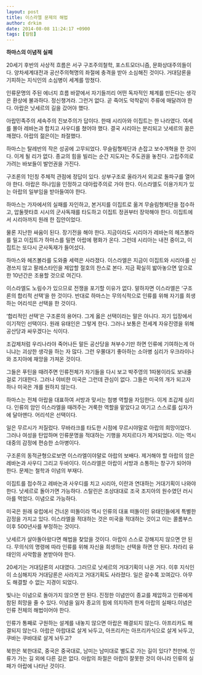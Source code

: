 ```yaml
---
layout: post
title: 이스라엘 문제의 해법
author: drkim
date: 2014-08-08 11:24:17 +0900
tags: [컬럼]
---
```

**하마스의 이념적 실패** 

  


20세기 후반의 사상적 흐름은 서구 구조주의철학, 포스트모더니즘, 문화상대주의들이다. 양차세계대전과 공산주의혁명의 좌절에 충격을 받아 소심해진 것이다. 거대담론을 기피하는 지식인의 소심병이 세계를 망쳤다. 

  


인류문명의 주된 에너지 흐름 바깥에서 자기들끼리 어떤 독자적인 체계를 만든다는 생각은 환상에 불과하다. 정신챙겨라. 그런거 없다. 곧 죽어도 악착같이 주류에 매달려야 한다. 아랍은 낫세르의 길을 갔어야 했다. 

  


아랍민족주의 세속주의 진보주의가 답이다. 한때 시리아와 이집트는 한 나라였다. 여세를 몰아 레바논과 합치고 사우디를 쳤어야 했다. 결국 시리아는 분리되고 낫세르의 꿈은 깨졌다. 아랍의 젊은이는 좌절했다. 

  


하마스는 탈레반의 작은 성공에 고무되었다. 무슬림형제단과 손잡고 보수개혁을 한 것이다. 이게 될 리가 없다. 종교의 힘을 빌리는 순간 지도자는 주도권을 놓친다. 고립주의로 가려는 바보들이 발언권을 가진다. 

  


구조론의 1인칭 주체적 관점에 정답이 있다. 상부구조로 올라가서 외교로 돌파구를 열어야 한다. 아랍은 하나임을 인정하고 대아랍주의로 가야 한다. 이스라엘도 이용가치가 있는 아랍의 일부임을 받아들여야 한다. 

  


하마스는 가자에서의 실패를 자인하고, 본거지를 이집트로 옮겨 무슬림형제단을 접수하고, 압둘팟타흐 시시의 군사독재를 타도하고 이집트 정권부터 장악해야 한다. 이집트에서 시리아까지 원래 한 집안이었다. 

  


물론 지난한 싸움이 된다. 장기전을 해야 한다. 지금이라도 시리아가 레바논의 헤즈볼라를 밀고 이집트가 하마스를 밀면 아랍에 평화가 온다. 그런데 시리아는 내전 중이고, 이집트는 또다시 군사독재가 들어섰다. 

  


하마스와 헤즈볼라를 도와줄 세력은 사라졌다. 이스라엘은 지금이 이집트와 시리아를 신경쓰지 않고 팔레스타인을 제압할 절호의 찬스로 본다. 지금 확실히 밟아놓으면 앞으로 한 10년간은 조용할 것으로 여긴다. 

  


이스라엘도 노림수가 있으므로 전쟁을 포기할 이유가 없다. 말하자면 이스라엘은 ‘구조론의 합리적 선택’을 한 것이다. 반대로 하마스는 무의식적으로 인류를 위해 자기를 희생하는 어리석은 선택을 한 것이다. 

  


‘합리적인 선택’은 구조론의 용어다. 그게 옳은 선택이라는 말은 아니다. 자기 입장에서 이기적인 선택이다. 원래 유태인은 그렇게 한다. 그러나 보통은 전세계 자유진영을 위해 공산당과 싸우겠다는 식이다. 

  


조갑제처럼 우리나라야 죽어나든 말든 공산당을 쳐부수기만 하면 인류에 기여하는게 아니냐는 괴상한 생각을 하는 자 많다. 그런 우쭐대기 좋아하는 소아병 심리가 우크라이나와 조지아에 재앙을 가져온 것이다. 

  


그들은 푸틴을 때려주면 인류전체가 자기들을 다시 보고 박주영의 1따봉이라도 보내줄걸로 기대한다. 그러나 야비한 미국은 그런데 관심이 없다. 그들은 미국의 개가 되고자 하나 미국은 개를 원하지 않는다. 

  


하마스는 전체 아랍을 대표하여 서방과 맞서는 첨병 역할을 자임한다. 이게 조갑제 심리다. 인류의 암인 이스라엘을 때려주는 거룩한 역할을 맡았다고 여기고 스스로를 십자가에 달아맨다. 어리석은 선택이다. 

  


일은 무르시가 저질렀다. 무바라크를 타도한 시점에 무르시야말로 아랍의 희망이었다. 그러나 여성을 탄압하며 인류문명을 적대하는 기행을 저지르다가 제거되었다. 이는 역시 대중의 감정에 편승한 소아병이다. 

  


구조론의 동적균형으로보면 이스라엘이야먈로 아랍의 보배다. 제거해야 할 아랍의 암은 레바논과 사우디 그리고 두바이다. 이스라엘은 아랍이 서방과 소통하는 창구가 되어야 한다. 문제는 철학과 이념의 부재다. 

  


이집트를 접수하고 레바논과 사우디를 치고 시리아, 이란과 연대하는 거대기획이 나와야 한다. 낫세르로 돌아가면 가능하다. 스탈린은 조상대대로 조국 조지아의 원수였던 러시아를 먹었다. 이념으로 가능하다. 

  


미국은 원래 유럽에서 건너온 떠돌이라 역시 인류의 대표 떠돌이인 유태인들에게 특별한 감정을 가지고 있다. 이스라엘을 적대하는 것은 미국을 적대하는 것이고 이는 콜롬부스 이후 500년사를 부정하는 것이다. 

  


낫세르가 살아돌아왔다면 해법을 찾았을 것이다. 아랍이 스스로 강해지지 않으면 안 된다. 무의식의 명령에 따라 인류를 위해 자신을 희생하는 선택을 하면 안 된다. 차라리 유태인의 사악함을 본받아야 한다. 

  


20세기는 거대담론의 시대였다. 그러므로 낫세르의 거대기획이 나온 거다. 이후 지식인이 소심해지자 거대담론은 사라지고 거대기획도 사라졌다. 일은 갈수록 꼬여갔다. 아무도 해결할 수 없는 지경이 되었다.

  


빛나는 이념으로 돌아가지 않으면 안 된다. 진정한 이념만이 종교를 제압하고 인류에게 참된 희망을 줄 수 있다. 이념을 잃자 종교의 힘에 의지하려 한게 아랍의 실패다.이념은 인류 전체의 해법이어야 한다.

  


인류가 통째로 구원하는 설계를 내놓지 않으면 아랍은 해결되지 않는다. 아프리카도 해결되지 않는다. 아랍은 아랍대로 살게 놔두고, 아프리카는 아프리카식으로 살게 놔두고, 쿠바는 쿠바대로 살게 놔두고?

  


북한은 북한대로, 중국은 중국대로, 남미는 남미대로 별도로 가는 길이 있다? 천만에. 인류가 가는 길 외에 다른 길은 없다. 아랍의 좌절은 아랍이 잘못한 것이 아니라 인류의 실패가 아랍에 나타난 것이다.